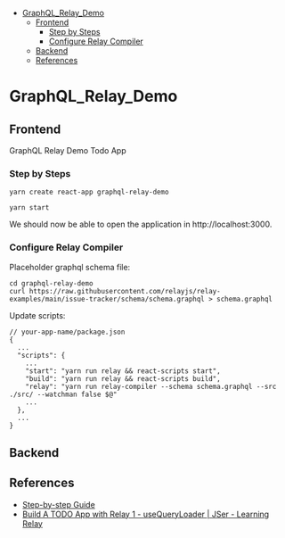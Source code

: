 - [GraphQL_Relay_Demo](#graphql_relay_demo)
  - [Frontend](#frontend)
    - [Step by Steps](#step-by-steps)
    - [Configure Relay Compiler](#configure-relay-compiler)
  - [Backend](#backend)
  - [References](#references)


# GraphQL_Relay_Demo

## Frontend

GraphQL Relay Demo Todo App

### Step by Steps

```
yarn create react-app graphql-relay-demo
```

```
yarn start
```

We should now be able to open the application in http://localhost:3000.

### Configure Relay Compiler

Placeholder graphql schema file:
```
cd graphql-relay-demo
curl https://raw.githubusercontent.com/relayjs/relay-examples/main/issue-tracker/schema/schema.graphql > schema.graphql
```

Update scripts:

```
// your-app-name/package.json
{
  ...
  "scripts": {
    ...
    "start": "yarn run relay && react-scripts start",
    "build": "yarn run relay && react-scripts build",
    "relay": "yarn run relay-compiler --schema schema.graphql --src ./src/ --watchman false $@"
    ...
  },
  ...
}
```

## Backend

## References

- [Step-by-step Guide](https://relay.dev/docs/getting-started/step-by-step-guide/)
- [Build A TODO App with Relay 1 - useQueryLoader | JSer - Learning Relay](https://www.youtube.com/watch?v=Vo2HX86gGL8&list=PLvx8w9g4qv_oIjs-sNY5MX3tcM7Spa8qP&index=1&ab_channel=JSer)
